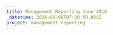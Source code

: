 ```yaml
---
title: Management Reporting June 2016
_datetime: 2016-08-09T07:30:00.000Z
project: management reporting
---
```



